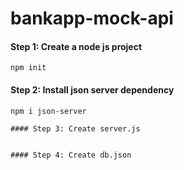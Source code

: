 # bankapp-mock-api

#### Step 1: Create a node js project
```
npm init
```

#### Step 2: Install json server dependency
```
npm i json-server

#### Step 3: Create server.js


#### Step 4: Create db.json

